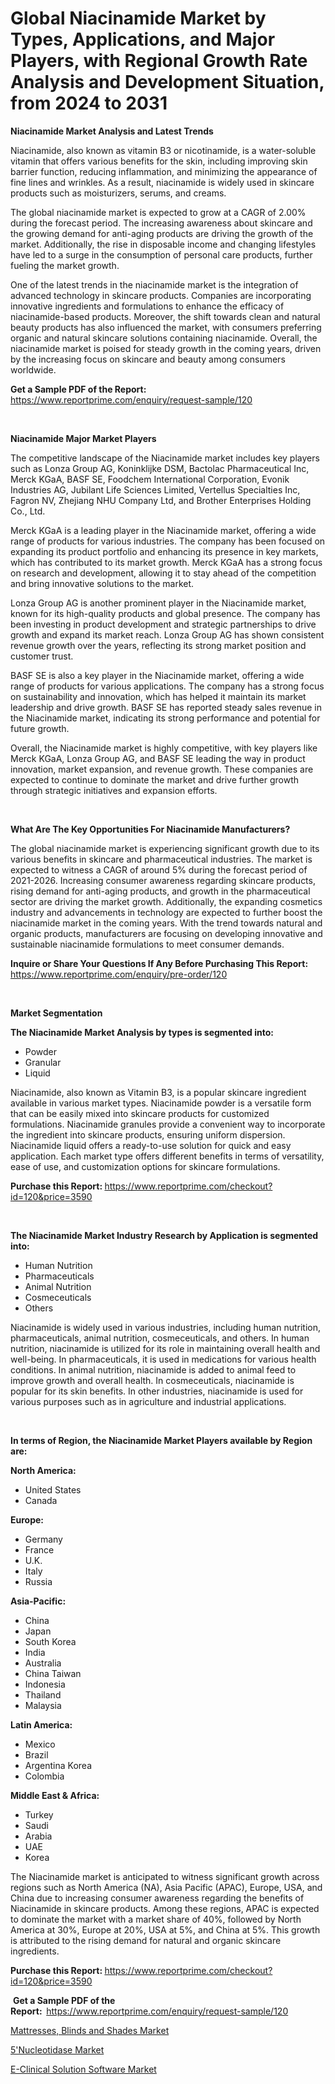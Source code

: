 <p><h1>Global Niacinamide Market by Types, Applications, and Major Players, with Regional Growth Rate Analysis and Development Situation, from 2024 to 2031</h1></p><p><strong>Niacinamide Market Analysis and Latest Trends</strong></p>
<p><p>Niacinamide, also known as vitamin B3 or nicotinamide, is a water-soluble vitamin that offers various benefits for the skin, including improving skin barrier function, reducing inflammation, and minimizing the appearance of fine lines and wrinkles. As a result, niacinamide is widely used in skincare products such as moisturizers, serums, and creams.</p><p>The global niacinamide market is expected to grow at a CAGR of 2.00% during the forecast period. The increasing awareness about skincare and the growing demand for anti-aging products are driving the growth of the market. Additionally, the rise in disposable income and changing lifestyles have led to a surge in the consumption of personal care products, further fueling the market growth.</p><p>One of the latest trends in the niacinamide market is the integration of advanced technology in skincare products. Companies are incorporating innovative ingredients and formulations to enhance the efficacy of niacinamide-based products. Moreover, the shift towards clean and natural beauty products has also influenced the market, with consumers preferring organic and natural skincare solutions containing niacinamide. Overall, the niacinamide market is poised for steady growth in the coming years, driven by the increasing focus on skincare and beauty among consumers worldwide.</p></p>
<p><strong>Get a Sample PDF of the Report:&nbsp;</strong> <a href="https://www.reportprime.com/enquiry/request-sample/120">https://www.reportprime.com/enquiry/request-sample/120</a></p>
<p>&nbsp;</p>
<p><strong>Niacinamide Major Market Players</strong></p>
<p><p>The competitive landscape of the Niacinamide market includes key players such as Lonza Group AG, Koninklijke DSM, Bactolac Pharmaceutical Inc, Merck KGaA, BASF SE, Foodchem International Corporation, Evonik Industries AG, Jubilant Life Sciences Limited, Vertellus Specialties Inc, Fagron NV, Zhejiang NHU Company Ltd, and Brother Enterprises Holding Co., Ltd.</p><p>Merck KGaA is a leading player in the Niacinamide market, offering a wide range of products for various industries. The company has been focused on expanding its product portfolio and enhancing its presence in key markets, which has contributed to its market growth. Merck KGaA has a strong focus on research and development, allowing it to stay ahead of the competition and bring innovative solutions to the market.</p><p>Lonza Group AG is another prominent player in the Niacinamide market, known for its high-quality products and global presence. The company has been investing in product development and strategic partnerships to drive growth and expand its market reach. Lonza Group AG has shown consistent revenue growth over the years, reflecting its strong market position and customer trust.</p><p>BASF SE is also a key player in the Niacinamide market, offering a wide range of products for various applications. The company has a strong focus on sustainability and innovation, which has helped it maintain its market leadership and drive growth. BASF SE has reported steady sales revenue in the Niacinamide market, indicating its strong performance and potential for future growth.</p><p>Overall, the Niacinamide market is highly competitive, with key players like Merck KGaA, Lonza Group AG, and BASF SE leading the way in product innovation, market expansion, and revenue growth. These companies are expected to continue to dominate the market and drive further growth through strategic initiatives and expansion efforts.</p></p>
<p>&nbsp;</p>
<p><strong>What Are The Key Opportunities For Niacinamide Manufacturers?</strong></p>
<p><p>The global niacinamide market is experiencing significant growth due to its various benefits in skincare and pharmaceutical industries. The market is expected to witness a CAGR of around 5% during the forecast period of 2021-2026. Increasing consumer awareness regarding skincare products, rising demand for anti-aging products, and growth in the pharmaceutical sector are driving the market growth. Additionally, the expanding cosmetics industry and advancements in technology are expected to further boost the niacinamide market in the coming years. With the trend towards natural and organic products, manufacturers are focusing on developing innovative and sustainable niacinamide formulations to meet consumer demands.</p></p>
<p><strong>Inquire or Share Your Questions If Any Before Purchasing This Report:</strong> <a href="https://www.reportprime.com/enquiry/pre-order/120">https://www.reportprime.com/enquiry/pre-order/120</a></p>
<p>&nbsp;</p>
<p><strong>Market Segmentation</strong></p>
<p><strong>The Niacinamide Market Analysis by types is segmented into:</strong></p>
<p><ul><li>Powder</li><li>Granular</li><li>Liquid</li></ul></p>
<p><p>Niacinamide, also known as Vitamin B3, is a popular skincare ingredient available in various market types. Niacinamide powder is a versatile form that can be easily mixed into skincare products for customized formulations. Niacinamide granules provide a convenient way to incorporate the ingredient into skincare products, ensuring uniform dispersion. Niacinamide liquid offers a ready-to-use solution for quick and easy application. Each market type offers different benefits in terms of versatility, ease of use, and customization options for skincare formulations.</p></p>
<p><strong>Purchase this Report:&nbsp;</strong><a href="https://www.reportprime.com/checkout?id=120&price=3590">https://www.reportprime.com/checkout?id=120&price=3590</a></p>
<p>&nbsp;</p>
<p><strong>The Niacinamide Market Industry Research by Application is segmented into:</strong></p>
<p><ul><li>Human Nutrition</li><li>Pharmaceuticals</li><li>Animal Nutrition</li><li>Cosmeceuticals</li><li>Others</li></ul></p>
<p><p>Niacinamide is widely used in various industries, including human nutrition, pharmaceuticals, animal nutrition, cosmeceuticals, and others. In human nutrition, niacinamide is utilized for its role in maintaining overall health and well-being. In pharmaceuticals, it is used in medications for various health conditions. In animal nutrition, niacinamide is added to animal feed to improve growth and overall health. In cosmeceuticals, niacinamide is popular for its skin benefits. In other industries, niacinamide is used for various purposes such as in agriculture and industrial applications.</p></p>
<p>&nbsp;</p>
<p><strong>In terms of Region, the Niacinamide Market Players available by Region are:</strong></p>
<p>
    <p> <strong> North America: </strong>
        <ul>
            <li>United States</li>
            <li>Canada</li>
        </ul>
        </p> 
    <p> <strong> Europe: </strong>
        <ul>
            <li>Germany</li>
            <li>France</li>
            <li>U.K.</li>
            <li>Italy</li>
            <li>Russia</li>
        </ul>
        </p> 
    <p> <strong> Asia-Pacific: </strong>
        <ul>
            <li>China</li>
            <li>Japan</li>
            <li>South Korea</li>
            <li>India</li>
            <li>Australia</li>
            <li>China Taiwan</li>
            <li>Indonesia</li>
            <li>Thailand</li>
            <li>Malaysia</li>
        </ul>
        </p> 
    <p> <strong> Latin America: </strong>
        <ul>
            <li>Mexico</li>
            <li>Brazil</li>
            <li>Argentina Korea</li>
            <li>Colombia</li>
        </ul>
        </p> 
    <p> <strong> Middle East & Africa: </strong>
        <ul>
            <li>Turkey</li>
            <li>Saudi</li>
            <li>Arabia</li>
            <li>UAE</li>
            <li>Korea</li>
        </ul>
    </p>
    </p>
<p><p>The Niacinamide market is anticipated to witness significant growth across regions such as North America (NA), Asia Pacific (APAC), Europe, USA, and China due to increasing consumer awareness regarding the benefits of Niacinamide in skincare products. Among these regions, APAC is expected to dominate the market with a market share of 40%, followed by North America at 30%, Europe at 20%, USA at 5%, and China at 5%. This growth is attributed to the rising demand for natural and organic skincare ingredients.</p></p>
<p><strong>Purchase this Report: </strong><a href="https://www.reportprime.com/checkout?id=120&price=3590">https://www.reportprime.com/checkout?id=120&price=3590</a></p>
<p>&nbsp;<strong>Get a Sample PDF of the Report:&nbsp;&nbsp;</strong><a href="https://www.reportprime.com/enquiry/request-sample/120">https://www.reportprime.com/enquiry/request-sample/120</a></p>
<p><strong></strong></p>
<p><p><a href="https://view.publitas.com/reportprime-1/mattresses-blinds-and-shades-market-size-market-share-and-global-market-analysis-report-2023-2030/">Mattresses, Blinds and Shades Market</a></p><p><a href="https://view.publitas.com/reportprime-1/5-nucleotidase-market-size-growth-outlook-from-2023-to-2030-projecting-at-markets-trends-analysis-by-application-regional-outlook-and-revenue/">5'Nucleotidase Market</a></p><p><a href="https://view.publitas.com/reportprime-1/e-clinical-solution-software-market-offers-provide-insightful-data-for-the-time-period-from-2023-to-2030-and-also-provide-analysis-based-on-application-type-and-region/">E-Clinical Solution Software Market</a></p></p>